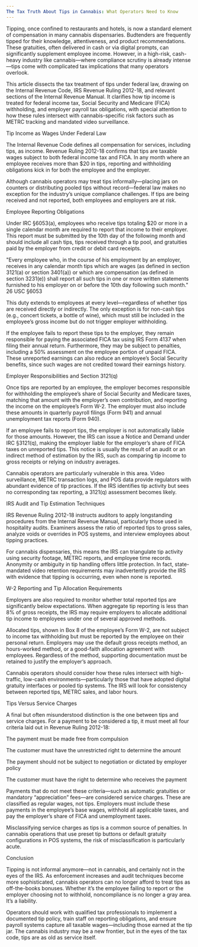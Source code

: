 ```yaml
---
The Tax Truth About Tips in Cannabis: What Operators Need to Know
---
```


Tipping, once confined to restaurants and hotels, is now a standard element of compensation in many cannabis dispensaries. Budtenders are frequently tipped for their knowledge, attentiveness, and product recommendations. These gratuities, often delivered in cash or via digital prompts, can significantly supplement employee income. However, in a high-risk, cash-heavy industry like cannabis—where compliance scrutiny is already intense—tips come with complicated tax implications that many operators overlook.

This article dissects the tax treatment of tips under federal law, drawing on the Internal Revenue Code, IRS Revenue Ruling 2012-18, and relevant sections of the Internal Revenue Manual. It clarifies how tip income is treated for federal income tax, Social Security and Medicare (FICA) withholding, and employer payroll tax obligations, with special attention to how these rules intersect with cannabis-specific risk factors such as METRC tracking and mandated video surveillance.

Tip Income as Wages Under Federal Law

The Internal Revenue Code defines all compensation for services, including tips, as income. Revenue Ruling 2012-18 confirms that tips are taxable wages subject to both federal income tax and FICA. In any month where an employee receives more than $20 in tips, reporting and withholding obligations kick in for both the employee and the employer.

Although cannabis operators may treat tips informally—placing jars on counters or distributing pooled tips without record—federal law makes no exception for the industry’s unique compliance challenges. If tips are being received and not reported, both employees and employers are at risk.

Employee Reporting Obligations

Under IRC §6053(a), employees who receive tips totaling $20 or more in a single calendar month are required to report that income to their employer. This report must be submitted by the 10th day of the following month and should include all cash tips, tips received through a tip pool, and gratuities paid by the employer from credit or debit card receipts.

"Every employee who, in the course of his employment by an employer, receives in any calendar month tips which are wages (as defined in section 3121(a) or section 3401(a)) or which are compensation (as defined in section 3231(e)) shall report all such tips in one or more written statements furnished to his employer on or before the 10th day following such month." 26 USC §6053

This duty extends to employees at every level—regardless of whether tips are received directly or indirectly. The only exception is for non-cash tips (e.g., concert tickets, a bottle of wine), which must still be included in the employee’s gross income but do not trigger employer withholding.

If the employee fails to report these tips to the employer, they remain responsible for paying the associated FICA tax using IRS Form 4137 when filing their annual return. Furthermore, they may be subject to penalties, including a 50% assessment on the employee portion of unpaid FICA. These unreported earnings can also reduce an employee’s Social Security benefits, since such wages are not credited toward their earnings history.

Employer Responsibilities and Section 3121(q)

Once tips are reported by an employee, the employer becomes responsible for withholding the employee’s share of Social Security and Medicare taxes, matching that amount with the employer’s own contribution, and reporting the income on the employee’s Form W-2. The employer must also include these amounts in quarterly payroll filings (Form 941) and annual unemployment tax reports (Form 940).

If an employee fails to report tips, the employer is not automatically liable for those amounts. However, the IRS can issue a Notice and Demand under IRC §3121(q), making the employer liable for the employer’s share of FICA taxes on unreported tips. This notice is usually the result of an audit or an indirect method of estimation by the IRS, such as comparing tip income to gross receipts or relying on industry averages.

Cannabis operators are particularly vulnerable in this area. Video surveillance, METRC transaction logs, and POS data provide regulators with abundant evidence of tip practices. If the IRS identifies tip activity but sees no corresponding tax reporting, a 3121(q) assessment becomes likely.

IRS Audit and Tip Estimation Techniques

IRS Revenue Ruling 2012-18 instructs auditors to apply longstanding procedures from the Internal Revenue Manual, particularly those used in hospitality audits. Examiners assess the ratio of reported tips to gross sales, analyze voids or overrides in POS systems, and interview employees about tipping practices.

For cannabis dispensaries, this means the IRS can triangulate tip activity using security footage, METRC reports, and employee time records. Anonymity or ambiguity in tip handling offers little protection. In fact, state-mandated video retention requirements may inadvertently provide the IRS with evidence that tipping is occurring, even when none is reported.

W-2 Reporting and Tip Allocation Requirements

Employers are also required to monitor whether total reported tips are significantly below expectations. When aggregate tip reporting is less than 8% of gross receipts, the IRS may require employers to allocate additional tip income to employees under one of several approved methods.

Allocated tips, shown in Box 8 of the employee’s Form W-2, are not subject to income tax withholding but must be reported by the employee on their personal return. Employers may use the default gross receipts method, an hours-worked method, or a good-faith allocation agreement with employees. Regardless of the method, supporting documentation must be retained to justify the employer’s approach.

Cannabis operators should consider how these rules intersect with high-traffic, low-cash environments—particularly those that have adopted digital gratuity interfaces or pooled tip systems. The IRS will look for consistency between reported tips, METRC sales, and labor hours.

Tips Versus Service Charges

A final but often misunderstood distinction is the one between tips and service charges. For a payment to be considered a tip, it must meet all four criteria laid out in Revenue Ruling 2012-18:

The payment must be made free from compulsion

The customer must have the unrestricted right to determine the amount

The payment should not be subject to negotiation or dictated by employer policy

The customer must have the right to determine who receives the payment

Payments that do not meet these criteria—such as automatic gratuities or mandatory “appreciation” fees—are considered service charges. These are classified as regular wages, not tips. Employers must include these payments in the employee’s base wages, withhold all applicable taxes, and pay the employer’s share of FICA and unemployment taxes.

Misclassifying service charges as tips is a common source of penalties. In cannabis operations that use preset tip buttons or default gratuity configurations in POS systems, the risk of misclassification is particularly acute.

Conclusion

Tipping is not informal anymore—not in cannabis, and certainly not in the eyes of the IRS. As enforcement increases and audit techniques become more sophisticated, cannabis operators can no longer afford to treat tips as off-the-books bonuses. Whether it’s the employee failing to report or the employer choosing not to withhold, noncompliance is no longer a gray area. It’s a liability.

Operators should work with qualified tax professionals to implement a documented tip policy, train staff on reporting obligations, and ensure payroll systems capture all taxable wages—including those earned at the tip jar. The cannabis industry may be a new frontier, but in the eyes of the tax code, tips are as old as service itself.
